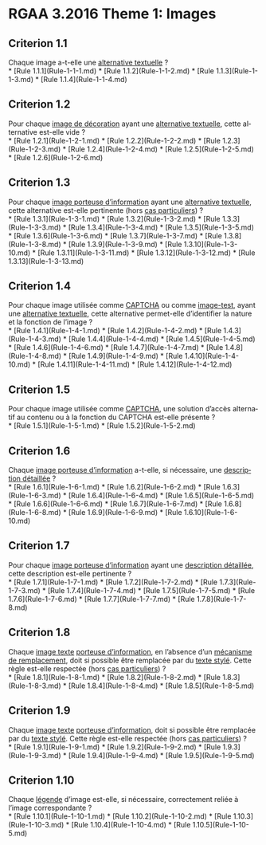 
# RGAA 3.2016 Theme 1: Images

## Criterion 1.1
<div lang="fr">Chaque image a-t-elle une <a href="http://references.modernisation.gouv.fr/rgaa-accessibilite/2016/glossaire.html#alternative-textuelle-image">alternative textuelle</a>&nbsp;?</div>
* [Rule 1.1.1](Rule-1-1-1.md)
* [Rule 1.1.2](Rule-1-1-2.md)
* [Rule 1.1.3](Rule-1-1-3.md)
* [Rule 1.1.4](Rule-1-1-4.md)

## Criterion 1.2
<div lang="fr">Pour chaque <a href="http://references.modernisation.gouv.fr/rgaa-accessibilite/2016/glossaire.html#image-de-dcoration">image de d&#xE9;coration</a> ayant une <a href="http://references.modernisation.gouv.fr/rgaa-accessibilite/2016/glossaire.html#alternative-textuelle-image">alternative textuelle</a>, cette alternative est-elle vide&nbsp;?</div>
* [Rule 1.2.1](Rule-1-2-1.md)
* [Rule 1.2.2](Rule-1-2-2.md)
* [Rule 1.2.3](Rule-1-2-3.md)
* [Rule 1.2.4](Rule-1-2-4.md)
* [Rule 1.2.5](Rule-1-2-5.md)
* [Rule 1.2.6](Rule-1-2-6.md)

## Criterion 1.3
<div lang="fr">Pour chaque <a href="http://references.modernisation.gouv.fr/rgaa-accessibilite/2016/glossaire.html#image-porteuse-dinformation">image porteuse d&#x2019;information</a> ayant une <a href="http://references.modernisation.gouv.fr/rgaa-accessibilite/2016/glossaire.html#alternative-textuelle-image">alternative textuelle</a>, cette alternative est-elle pertinente (hors <a href="http://references.modernisation.gouv.fr/rgaa-accessibilite/2016/cas-particuliers.html#cp-1-3" title="Cas particuliers pour le crit&#xE8;re 1.3">cas particuliers</a>)&nbsp;?</div>
* [Rule 1.3.1](Rule-1-3-1.md)
* [Rule 1.3.2](Rule-1-3-2.md)
* [Rule 1.3.3](Rule-1-3-3.md)
* [Rule 1.3.4](Rule-1-3-4.md)
* [Rule 1.3.5](Rule-1-3-5.md)
* [Rule 1.3.6](Rule-1-3-6.md)
* [Rule 1.3.7](Rule-1-3-7.md)
* [Rule 1.3.8](Rule-1-3-8.md)
* [Rule 1.3.9](Rule-1-3-9.md)
* [Rule 1.3.10](Rule-1-3-10.md)
* [Rule 1.3.11](Rule-1-3-11.md)
* [Rule 1.3.12](Rule-1-3-12.md)
* [Rule 1.3.13](Rule-1-3-13.md)

## Criterion 1.4
<div lang="fr">Pour chaque image utilis&#xE9;e comme <a href="http://references.modernisation.gouv.fr/rgaa-accessibilite/2016/glossaire.html#captcha">CAPTCHA</a> ou comme <a href="http://references.modernisation.gouv.fr/rgaa-accessibilite/2016/glossaire.html#image-test">image-test</a>, ayant une <a href="http://references.modernisation.gouv.fr/rgaa-accessibilite/2016/glossaire.html#alternative-textuelle-image">alternative textuelle</a>, cette alternative permet-elle d&#x2019;identifier la nature et la fonction de l&#x2019;image&nbsp;?</div>
* [Rule 1.4.1](Rule-1-4-1.md)
* [Rule 1.4.2](Rule-1-4-2.md)
* [Rule 1.4.3](Rule-1-4-3.md)
* [Rule 1.4.4](Rule-1-4-4.md)
* [Rule 1.4.5](Rule-1-4-5.md)
* [Rule 1.4.6](Rule-1-4-6.md)
* [Rule 1.4.7](Rule-1-4-7.md)
* [Rule 1.4.8](Rule-1-4-8.md)
* [Rule 1.4.9](Rule-1-4-9.md)
* [Rule 1.4.10](Rule-1-4-10.md)
* [Rule 1.4.11](Rule-1-4-11.md)
* [Rule 1.4.12](Rule-1-4-12.md)

## Criterion 1.5
<div lang="fr">Pour chaque image utilis&#xE9;e comme <a href="http://references.modernisation.gouv.fr/rgaa-accessibilite/2016/glossaire.html#captcha">CAPTCHA</a>, une solution d&#x2019;acc&#xE8;s alternatif au contenu ou &#xE0; la fonction du CAPTCHA est-elle pr&#xE9;sente&nbsp;?</div>
* [Rule 1.5.1](Rule-1-5-1.md)
* [Rule 1.5.2](Rule-1-5-2.md)

## Criterion 1.6
<div lang="fr">Chaque <a href="http://references.modernisation.gouv.fr/rgaa-accessibilite/2016/glossaire.html#image-porteuse-dinformation">image porteuse d&#x2019;information</a> a-t-elle, si n&#xE9;cessaire, une <a href="http://references.modernisation.gouv.fr/rgaa-accessibilite/2016/glossaire.html#description-dtaille-image">description d&#xE9;taill&#xE9;e</a>&nbsp;?</div>
* [Rule 1.6.1](Rule-1-6-1.md)
* [Rule 1.6.2](Rule-1-6-2.md)
* [Rule 1.6.3](Rule-1-6-3.md)
* [Rule 1.6.4](Rule-1-6-4.md)
* [Rule 1.6.5](Rule-1-6-5.md)
* [Rule 1.6.6](Rule-1-6-6.md)
* [Rule 1.6.7](Rule-1-6-7.md)
* [Rule 1.6.8](Rule-1-6-8.md)
* [Rule 1.6.9](Rule-1-6-9.md)
* [Rule 1.6.10](Rule-1-6-10.md)

## Criterion 1.7
<div lang="fr">Pour chaque <a href="http://references.modernisation.gouv.fr/rgaa-accessibilite/2016/glossaire.html#image-porteuse-dinformation">image porteuse d&#x2019;information</a> ayant une <a href="http://references.modernisation.gouv.fr/rgaa-accessibilite/2016/glossaire.html#description-dtaille-image">description d&#xE9;taill&#xE9;e</a>, cette description est-elle pertinente&nbsp;?</div>
* [Rule 1.7.1](Rule-1-7-1.md)
* [Rule 1.7.2](Rule-1-7-2.md)
* [Rule 1.7.3](Rule-1-7-3.md)
* [Rule 1.7.4](Rule-1-7-4.md)
* [Rule 1.7.5](Rule-1-7-5.md)
* [Rule 1.7.6](Rule-1-7-6.md)
* [Rule 1.7.7](Rule-1-7-7.md)
* [Rule 1.7.8](Rule-1-7-8.md)

## Criterion 1.8
<div lang="fr">Chaque <a href="http://references.modernisation.gouv.fr/rgaa-accessibilite/2016/glossaire.html#image-texte">image texte</a> <a href="http://references.modernisation.gouv.fr/rgaa-accessibilite/2016/glossaire.html#image-porteuse-dinformation">porteuse d&#x2019;information</a>, en l&#x2019;absence d&#x2019;un <a href="http://references.modernisation.gouv.fr/rgaa-accessibilite/2016/glossaire.html#mcanisme-de-remplacement">m&#xE9;canisme de remplacement</a>, doit si possible &#xEA;tre remplac&#xE9;e par du <a href="http://references.modernisation.gouv.fr/rgaa-accessibilite/2016/glossaire.html#texte-styl">texte styl&#xE9;</a>. Cette r&#xE8;gle est-elle respect&#xE9;e (hors <a href="http://references.modernisation.gouv.fr/rgaa-accessibilite/2016/cas-particuliers.html#cp-1-8" title="Cas particuliers pour le crit&#xE8;re 1.8">cas particuliers</a>)&nbsp;?</div>
* [Rule 1.8.1](Rule-1-8-1.md)
* [Rule 1.8.2](Rule-1-8-2.md)
* [Rule 1.8.3](Rule-1-8-3.md)
* [Rule 1.8.4](Rule-1-8-4.md)
* [Rule 1.8.5](Rule-1-8-5.md)

## Criterion 1.9
<div lang="fr">Chaque <a href="http://references.modernisation.gouv.fr/rgaa-accessibilite/2016/glossaire.html#image-texte">image texte</a> <a href="http://references.modernisation.gouv.fr/rgaa-accessibilite/2016/glossaire.html#image-porteuse-dinformation">porteuse d&#x2019;information</a>, doit si possible &#xEA;tre remplac&#xE9;e par du <a href="http://references.modernisation.gouv.fr/rgaa-accessibilite/2016/glossaire.html#texte-styl">texte styl&#xE9;</a>. Cette r&#xE8;gle est-elle respect&#xE9;e (hors <a href="http://references.modernisation.gouv.fr/rgaa-accessibilite/2016/cas-particuliers.html#cp-1-9" title="Cas particuliers pour le crit&#xE8;re 1.9">cas particuliers</a>)&nbsp;?</div>
* [Rule 1.9.1](Rule-1-9-1.md)
* [Rule 1.9.2](Rule-1-9-2.md)
* [Rule 1.9.3](Rule-1-9-3.md)
* [Rule 1.9.4](Rule-1-9-4.md)
* [Rule 1.9.5](Rule-1-9-5.md)

## Criterion 1.10
<div lang="fr">Chaque <a href="http://references.modernisation.gouv.fr/rgaa-accessibilite/2016/glossaire.html#lgende-dimage">l&#xE9;gende</a> d&#x2019;image est-elle, si n&#xE9;cessaire, correctement reli&#xE9;e &#xE0; l&#x2019;image correspondante&nbsp;?</div>
* [Rule 1.10.1](Rule-1-10-1.md)
* [Rule 1.10.2](Rule-1-10-2.md)
* [Rule 1.10.3](Rule-1-10-3.md)
* [Rule 1.10.4](Rule-1-10-4.md)
* [Rule 1.10.5](Rule-1-10-5.md)


